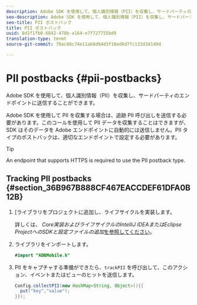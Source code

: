 ```yaml
---
description: Adobe SDK を使用して、個人識別情報（PII）を収集し、サードパーティのエンドポイントに送信することができます。
seo-description: Adobe SDK を使用して、個人識別情報（PII）を収集し、サードパーティのエンドポイントに送信することができます。
seo-title: PII ポストバック
title: PII ポストバック
uuid: 8d1f1fb8-6842-478b-a164-e7f727755bd9
translation-type: tm+mt
source-git-commit: 70ac08c74e11a68d94d3f10ed6d7fc133d34149d

---
```



# PII postbacks {#pii-postbacks}

Adobe SDK を使用して、個人識別情報（PII）を収集し、サードパーティのエンドポイントに送信することができます。

Adobe SDK を使用して PII を収集する場合は、追跡 PII 呼び出しを送信する必要があります。このコールを使用して PII データを収集することはできますが、SDK はそのデータを Adobe エンドポイントに自動的には送信しません。PII タイプのポストバックは、適切なエンドポイントで設定する必要があります。

>[!TIP]
>
>An endpoint that supports HTTPS is required to use the PII postback type.

## Tracking PII postbacks {#section_36B967B888CF467EACCDEF61DFA0B12B}

1. [ライブラリをプロジェクトに追加し、ライフサイクルを実装します。

   詳しくは、 *Core実装およびライフサイクルのIntelliJ IDEAまたはEclipse ProjectへのSDKと設定ファイルの追加*[を参照してください](/help/android/getting-started/dev-qs.md)。

1. ライブラリをインポートします。

   ```java
   #import "ADBMobile.h"
   ```

1. PII をキャプチャする準備ができたら、`trackPII` を呼び出して、このアクション、イベントまたはビューのヒットを送信します。

   ```java
   Config.collectPII(new HashMap<String, Object>(){{
     put("key","value");
   }});
   ```

